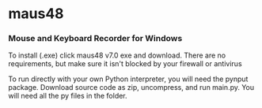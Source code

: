 # maus48

<h3>Mouse and Keyboard Recorder for Windows</h3>

<p>To install (.exe) click maus48 v7.0 exe and download. There are no requirements, but make sure it isn't blocked by your firewall or antivirus</p>
<p>To run directly with your own Python interpreter, you will need the pynput package. Download source code as zip, uncompress, and run main.py. You will need all the py files in the folder.</p>
